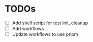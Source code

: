 # TODOs

- [ ] Add shell script for test init, cleanup
- [ ] Add workflows
- [ ] Update workflows to use pnpm
